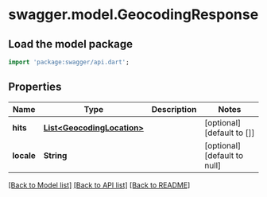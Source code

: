 # swagger.model.GeocodingResponse

## Load the model package
```dart
import 'package:swagger/api.dart';
```

## Properties
Name | Type | Description | Notes
------------ | ------------- | ------------- | -------------
**hits** | [**List&lt;GeocodingLocation&gt;**](GeocodingLocation.md) |  | [optional] [default to []]
**locale** | **String** |  | [optional] [default to null]

[[Back to Model list]](../README.md#documentation-for-models) [[Back to API list]](../README.md#documentation-for-api-endpoints) [[Back to README]](../README.md)


